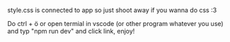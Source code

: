 style.css is connected to app so just shoot away if you wanna do css :3

Do ctrl + ö or open termial in vscode (or other program whatever you use) and typ "npm run dev" and click link, enjoy! 